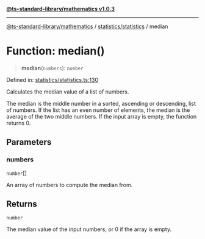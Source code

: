 [**@ts-standard-library/mathematics v1.0.3**](../../../README.md)

***

[@ts-standard-library/mathematics](../../../README.md) / [statistics/statistics](../README.md) / median

# Function: median()

> **median**(`numbers`): `number`

Defined in: [statistics/statistics.ts:130](https://github.com/gabaudette/ts-stdlib/blob/be448e6a9d9c20c6c2f27f6550ce4e65fc8c9b89/packages/mathematics/src/statistics/statistics.ts#L130)

Calculates the median value of a list of numbers.

The median is the middle number in a sorted, ascending or descending, list of numbers.
If the list has an even number of elements, the median is the average of the two middle numbers.
If the input array is empty, the function returns 0.

## Parameters

### numbers

`number`[]

An array of numbers to compute the median from.

## Returns

`number`

The median value of the input numbers, or 0 if the array is empty.
